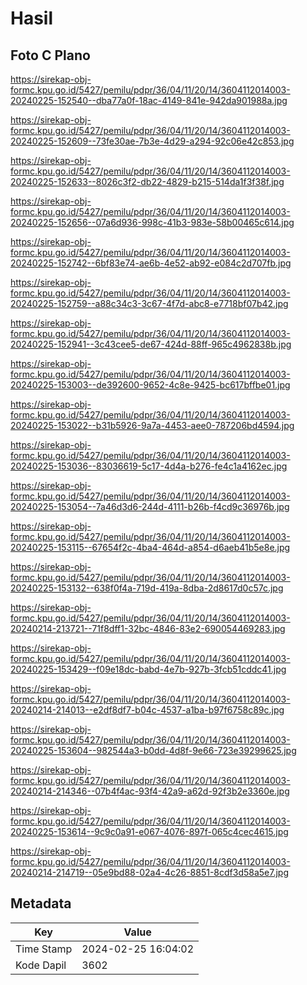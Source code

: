 # Hasil

## Foto C Plano

https://sirekap-obj-formc.kpu.go.id/5427/pemilu/pdpr/36/04/11/20/14/3604112014003-20240225-152540--dba77a0f-18ac-4149-841e-942da901988a.jpg

https://sirekap-obj-formc.kpu.go.id/5427/pemilu/pdpr/36/04/11/20/14/3604112014003-20240225-152609--73fe30ae-7b3e-4d29-a294-92c06e42c853.jpg

https://sirekap-obj-formc.kpu.go.id/5427/pemilu/pdpr/36/04/11/20/14/3604112014003-20240225-152633--8026c3f2-db22-4829-b215-514da1f3f38f.jpg

https://sirekap-obj-formc.kpu.go.id/5427/pemilu/pdpr/36/04/11/20/14/3604112014003-20240225-152656--07a6d936-998c-41b3-983e-58b00465c614.jpg

https://sirekap-obj-formc.kpu.go.id/5427/pemilu/pdpr/36/04/11/20/14/3604112014003-20240225-152742--6bf83e74-ae6b-4e52-ab92-e084c2d707fb.jpg

https://sirekap-obj-formc.kpu.go.id/5427/pemilu/pdpr/36/04/11/20/14/3604112014003-20240225-152759--a88c34c3-3c67-4f7d-abc8-e7718bf07b42.jpg

https://sirekap-obj-formc.kpu.go.id/5427/pemilu/pdpr/36/04/11/20/14/3604112014003-20240225-152941--3c43cee5-de67-424d-88ff-965c4962838b.jpg

https://sirekap-obj-formc.kpu.go.id/5427/pemilu/pdpr/36/04/11/20/14/3604112014003-20240225-153003--de392600-9652-4c8e-9425-bc617bffbe01.jpg

https://sirekap-obj-formc.kpu.go.id/5427/pemilu/pdpr/36/04/11/20/14/3604112014003-20240225-153022--b31b5926-9a7a-4453-aee0-787206bd4594.jpg

https://sirekap-obj-formc.kpu.go.id/5427/pemilu/pdpr/36/04/11/20/14/3604112014003-20240225-153036--83036619-5c17-4d4a-b276-fe4c1a4162ec.jpg

https://sirekap-obj-formc.kpu.go.id/5427/pemilu/pdpr/36/04/11/20/14/3604112014003-20240225-153054--7a46d3d6-244d-4111-b26b-f4cd9c36976b.jpg

https://sirekap-obj-formc.kpu.go.id/5427/pemilu/pdpr/36/04/11/20/14/3604112014003-20240225-153115--67654f2c-4ba4-464d-a854-d6aeb41b5e8e.jpg

https://sirekap-obj-formc.kpu.go.id/5427/pemilu/pdpr/36/04/11/20/14/3604112014003-20240225-153132--638f0f4a-719d-419a-8dba-2d8617d0c57c.jpg

https://sirekap-obj-formc.kpu.go.id/5427/pemilu/pdpr/36/04/11/20/14/3604112014003-20240214-213721--71f8dff1-32bc-4846-83e2-690054469283.jpg

https://sirekap-obj-formc.kpu.go.id/5427/pemilu/pdpr/36/04/11/20/14/3604112014003-20240225-153429--f09e18dc-babd-4e7b-927b-3fcb51cddc41.jpg

https://sirekap-obj-formc.kpu.go.id/5427/pemilu/pdpr/36/04/11/20/14/3604112014003-20240214-214013--e2df8df7-b04c-4537-a1ba-b97f6758c89c.jpg

https://sirekap-obj-formc.kpu.go.id/5427/pemilu/pdpr/36/04/11/20/14/3604112014003-20240225-153604--982544a3-b0dd-4d8f-9e66-723e39299625.jpg

https://sirekap-obj-formc.kpu.go.id/5427/pemilu/pdpr/36/04/11/20/14/3604112014003-20240214-214346--07b4f4ac-93f4-42a9-a62d-92f3b2e3360e.jpg

https://sirekap-obj-formc.kpu.go.id/5427/pemilu/pdpr/36/04/11/20/14/3604112014003-20240225-153614--9c9c0a91-e067-4076-897f-065c4cec4615.jpg

https://sirekap-obj-formc.kpu.go.id/5427/pemilu/pdpr/36/04/11/20/14/3604112014003-20240214-214719--05e9bd88-02a4-4c26-8851-8cdf3d58a5e7.jpg


## Metadata

| Key        | Value               |
| ---------- | ------------------- |
| Time Stamp | 2024-02-25 16:04:02 |
| Kode Dapil | 3602                |



